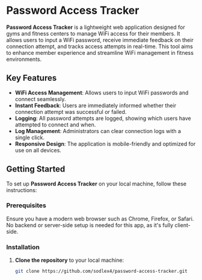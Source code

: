 # Password Access Tracker

**Password Access Tracker** is a lightweight web application designed for gyms and fitness centers to manage WiFi access for their members. It allows users to input a WiFi password, receive immediate feedback on their connection attempt, and tracks access attempts in real-time. This tool aims to enhance member experience and streamline WiFi management in fitness environments.

## Key Features
- **WiFi Access Management**: Allows users to input WiFi passwords and connect seamlessly.
- **Instant Feedback**: Users are immediately informed whether their connection attempt was successful or failed.
- **Logging**: All password attempts are logged, showing which users have attempted to connect and when.
- **Log Management**: Administrators can clear connection logs with a single click.
- **Responsive Design**: The application is mobile-friendly and optimized for use on all devices.

## Getting Started

To set up **Password Access Tracker** on your local machine, follow these instructions:

### Prerequisites

Ensure you have a modern web browser such as Chrome, Firefox, or Safari. No backend or server-side setup is needed for this app, as it's fully client-side.

### Installation

1. **Clone the repository** to your local machine:
   ```bash
   git clone https://github.com/sodlex4/password-access-tracker.git
